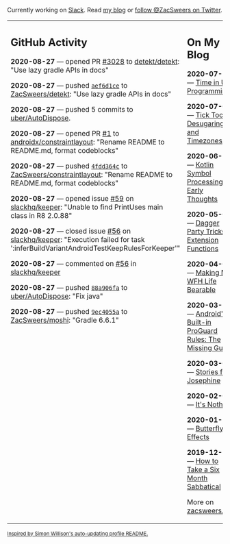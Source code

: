 Currently working on [Slack](https://slack.com/). Read [my blog](https://zacsweers.dev/) or [follow @ZacSweers on Twitter](https://twitter.com/ZacSweers).

<table><tr><td valign="top" width="60%">

## GitHub Activity
<!-- githubActivity starts -->
**2020-08-27** — opened PR [#3028](https://api.github.com/repos/detekt/detekt/pulls/3028) to [detekt/detekt](https://api.github.com/repos/detekt/detekt): "Use lazy gradle APIs in docs"

**2020-08-27** — pushed [`aef6d1ce`](https://github.com/ZacSweers/detekt/commit/aef6d1ce81529af33523d442b8698e60957b255b) to [ZacSweers/detekt](https://api.github.com/repos/ZacSweers/detekt): "Use lazy gradle APIs in docs"

**2020-08-27** — pushed 5 commits to [uber/AutoDispose](https://api.github.com/repos/uber/AutoDispose).

**2020-08-27** — opened PR [#1](https://api.github.com/repos/androidx/constraintlayout/pulls/1) to [androidx/constraintlayout](https://api.github.com/repos/androidx/constraintlayout): "Rename README to README.md, format codeblocks"

**2020-08-27** — pushed [`4fdd364c`](https://github.com/ZacSweers/constraintlayout/commit/4fdd364c5395b3b5d8f948da4c12f335cf40c5ad) to [ZacSweers/constraintlayout](https://api.github.com/repos/ZacSweers/constraintlayout): "Rename README to README.md, format codeblocks"

**2020-08-27** — opened issue [#59](https://api.github.com/repos/slackhq/keeper/issues/59) on [slackhq/keeper](https://api.github.com/repos/slackhq/keeper): "Unable to find PrintUses main class in R8 2.0.88"

**2020-08-27** — closed issue [#56](https://api.github.com/repos/slackhq/keeper/issues/56) on [slackhq/keeper](https://api.github.com/repos/slackhq/keeper): "Execution failed for task ':inferBuildVariantAndroidTestKeepRulesForKeeper'"

**2020-08-27** — commented on [#56](https://github.com/slackhq/keeper/issues/56#issuecomment-682280394) in [slackhq/keeper](https://api.github.com/repos/slackhq/keeper)

**2020-08-27** — pushed [`88a906fa`](https://github.com/uber/AutoDispose/commit/88a906fadcb7bcc16be02a450b5be4023d936730) to [uber/AutoDispose](https://api.github.com/repos/uber/AutoDispose): "Fix java"

**2020-08-27** — pushed [`9ec4055a`](https://github.com/ZacSweers/moshi/commit/9ec4055af8ea9541a05518d019fe67f3f806fade) to [ZacSweers/moshi](https://api.github.com/repos/ZacSweers/moshi): "Gradle 6.6.1"
<!-- githubActivity ends -->
</td><td valign="top" width="40%">

## On My Blog
<!-- blog starts -->
**2020-07-13** — [Time in UI Programming](https://www.zacsweers.dev/time-in-ui/)

**2020-07-08** — [Tick Tock: Desugaring and Timezones](https://www.zacsweers.dev/ticktock-desugaring-timezones/)

**2020-06-11** — [Kotlin Symbol Processing: Early Thoughts](https://www.zacsweers.dev/kotlin-symbol-processor-early-thoughts/)

**2020-05-01** — [Dagger Party Tricks: Extension Functions](https://www.zacsweers.dev/dagger-party-tricks-extension-functions/)

**2020-04-03** — [Making My WFH Life Bearable](https://www.zacsweers.dev/making-wfh-life-bearable/)

**2020-03-16** — [Android's Built-in ProGuard Rules: The Missing Guide](https://www.zacsweers.dev/android-proguard-rules/)

**2020-03-09** — [Stories from Josephine](https://www.zacsweers.dev/stories-from-josephine/)

**2020-02-05** — [It's Nothing](https://www.zacsweers.dev/its-nothing/)

**2020-01-21** — [Butterfly Effects](https://www.zacsweers.dev/butterfly-effects/)

**2019-12-13** — [How to Take a Six Month Sabbatical](https://www.zacsweers.dev/how-to-take-a-six-month-sabbatical/)
<!-- blog ends -->
More on [zacsweers.dev](https://zacsweers.dev/)
</td></tr></table>

<sub><a href="https://simonwillison.net/2020/Jul/10/self-updating-profile-readme/">Inspired by Simon Willison's auto-updating profile README.</a></sub>